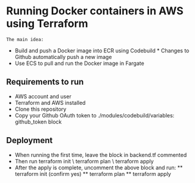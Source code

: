 # Running Docker containers in AWS using Terraform
    The main idea:
* Build and push a Docker image into ECR using Codebuild
        * Changes to Github automatically push a new image
* Use ECS to pull and run the Docker image in Fargate 

## Requirements to run
* AWS account and user
* Terraform and AWS installed
* Clone this repository
* Copy your Github OAuth token to ./modules/codebuild/variables: github_token block

## Deployment
* When running the first time, leave the block in backend.tf commented
* Then run terraform init \ terraform plan \ terraform apply
* After the apply is complete, uncomment the above block and run:
    ** terraform init (confirm yes)
    ** terraform plan
    ** terraform apply